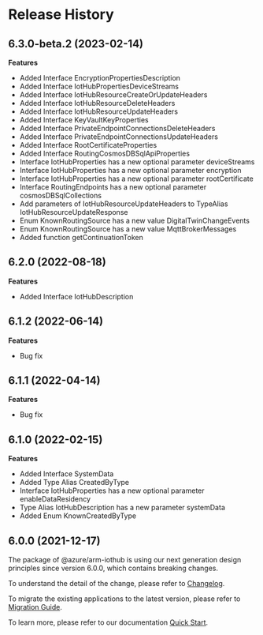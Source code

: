 # Release History
    
## 6.3.0-beta.2 (2023-02-14)
    
**Features**

  - Added Interface EncryptionPropertiesDescription
  - Added Interface IotHubPropertiesDeviceStreams
  - Added Interface IotHubResourceCreateOrUpdateHeaders
  - Added Interface IotHubResourceDeleteHeaders
  - Added Interface IotHubResourceUpdateHeaders
  - Added Interface KeyVaultKeyProperties
  - Added Interface PrivateEndpointConnectionsDeleteHeaders
  - Added Interface PrivateEndpointConnectionsUpdateHeaders
  - Added Interface RootCertificateProperties
  - Added Interface RoutingCosmosDBSqlApiProperties
  - Interface IotHubProperties has a new optional parameter deviceStreams
  - Interface IotHubProperties has a new optional parameter encryption
  - Interface IotHubProperties has a new optional parameter rootCertificate
  - Interface RoutingEndpoints has a new optional parameter cosmosDBSqlCollections
  - Add parameters of IotHubResourceUpdateHeaders to TypeAlias IotHubResourceUpdateResponse
  - Enum KnownRoutingSource has a new value DigitalTwinChangeEvents
  - Enum KnownRoutingSource has a new value MqttBrokerMessages
  - Added function getContinuationToken
    
    
## 6.2.0 (2022-08-18)
    
**Features**

  - Added Interface IotHubDescription
    
## 6.1.2 (2022-06-14)

**Features**

  - Bug fix
    
## 6.1.1 (2022-04-14)
    
**Features**

  - Bug fix
    
## 6.1.0 (2022-02-15)
    
**Features**

  - Added Interface SystemData
  - Added Type Alias CreatedByType
  - Interface IotHubProperties has a new optional parameter enableDataResidency
  - Type Alias IotHubDescription has a new parameter systemData
  - Added Enum KnownCreatedByType
    
    
## 6.0.0 (2021-12-17)

The package of @azure/arm-iothub is using our next generation design principles since version 6.0.0, which contains breaking changes.

To understand the detail of the change, please refer to [Changelog](https://aka.ms/js-track2-changelog).

To migrate the existing applications to the latest version, please refer to [Migration Guide](https://aka.ms/js-track2-migration-guide).

To learn more, please refer to our documentation [Quick Start](https://aka.ms/js-track2-quickstart).
